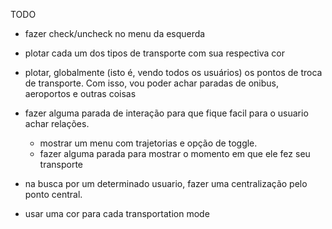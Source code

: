 TODO

- fazer check/uncheck no menu da esquerda
- plotar cada um dos tipos de transporte com sua respectiva cor
- plotar, globalmente (isto é, vendo todos os usuários) os pontos de troca
  de transporte. Com isso, vou poder achar paradas de onibus, aeroportos
  e outras coisas

- fazer alguma parada de interação para que fique facil para o usuario
  achar relações.
	- mostrar um menu com trajetorias e opção de toggle.
	- fazer alguma parada para mostrar o momento em que ele
	  fez seu transporte

- na busca por um determinado usuario, fazer uma centralização pelo ponto
  central.

- usar uma cor para cada transportation mode

